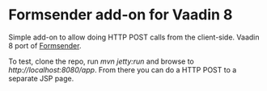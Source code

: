 # Formsender add-on for Vaadin 8

Simple add-on to allow doing HTTP POST calls from the client-side. Vaadin 8 port of [Formsender](http://vaadin.com/addon/formsender).

To test, clone the repo, run *mvn jetty:run* and browse to *http://localhost:8080/app*. From there you can do a HTTP POST to a separate JSP page.
